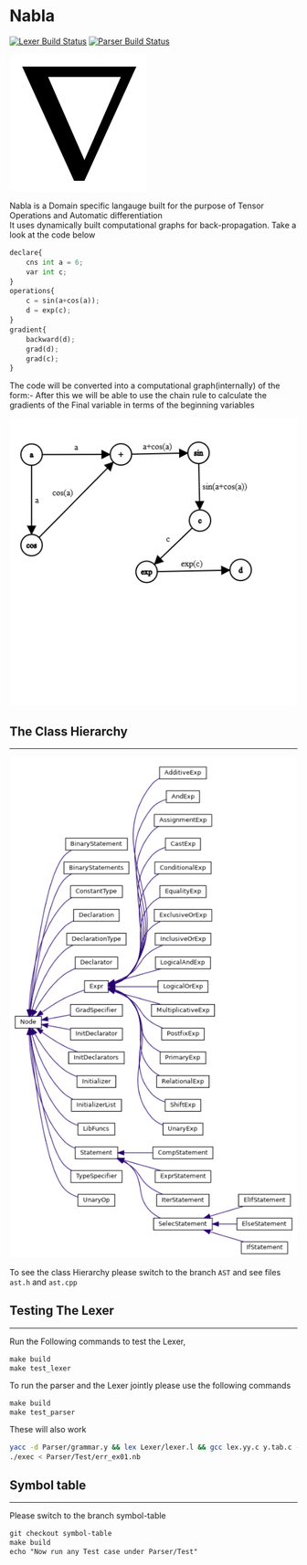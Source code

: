 # Nabla

[![Lexer Build Status](https://github.com/IITH-COMPILERS2/compilers-2-project-team-9-aug22/actions/workflows/lexer.yml/badge.svg)](https://github.com/IITH-COMPILERS2/compilers-2-project-team-9-aug22/actions/workflows/lexer.yml) [![Parser Build Status](https://github.com/IITH-COMPILERS2/compilers-2-project-team-9-aug22/actions/workflows/parser.yml/badge.svg)](https://github.com/IITH-COMPILERS2/compilers-2-project-team-9-aug22/actions/workflows/parser.yml)

![alt text](Whitepaper/images/nabla.png)
<br>

Nabla is a Domain specific langauge built for the purpose of Tensor Operations and Automatic differentiation
<br>
It uses dynamically built computational graphs for back-propagation.
Take a look at the code below

```python
declare{
    cns int a = 6;
    var int c;
}
operations{
    c = sin(a+cos(a));  
    d = exp(c);
}
gradient{
    backward(d);
    grad(d);
    grad(c);
}
```

The code will be converted into a computational graph(internally) of the form:-
After this we will be able to use the chain rule to calculate the gradients of the Final variable in terms of the beginning variables

![alt text](Whitepaper/images/comp_graph2.png)

## The Class Hierarchy

---


![alt text](Whitepaper/images/class_hierarchy.png)

To see the class Hierarchy please switch to the branch `AST` and see files `ast.h` and `ast.cpp`

## Testing The Lexer

---

Run the Following commands to test the Lexer,
```console
make build
make test_lexer
```
To run the parser and the Lexer jointly please use the following commands 

```console
make build
make test_parser
```

These will also work

```bash
yacc -d Parser/grammar.y && lex Lexer/lexer.l && gcc lex.yy.c y.tab.c -o exec 
./exec < Parser/Test/err_ex01.nb  
```

## Symbol table 

---

Please switch to the branch symbol-table

```console
git checkout symbol-table
make build
echo "Now run any Test case under Parser/Test"
```
